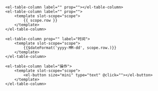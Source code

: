 
<el-table :data="tableData">

	<el-table-column label="" prop=""></el-table-column>
	<el-table-column label="" prop="">
		<template slot-scope="scope">
			{{ scope.row }}
		</template>
	</el-table-column>
</el-table>

<el-table :data="tableData">
	 <el-table-column type="selection" width="45"></el-table-column>
	<el-table-column prop="" label="大小">
		<template slot-scope="scope">
			<span>{{calculateSize(scope.row.FileSize)}}</span>
		</template>
	</el-table-column>

	<el-table-column prop="" label="时间">
		<template slot-scope="scope">
			{{$dateFormat('yyyy-MM-dd', scope.row.)}}
		</template>
	</el-table-column>

	<el-table-column label="操作">
		<template slot-scope="scope">
			<el-button size="mini" type="text" @click=""></el-button>
		</template>
	</el-table-column>
	
	
</el-table>



<div class="mt-20">
	<sapi-pagination :props="paginationOpt" @should-fetch-data="handleShouldFetchData"></sapi-pagination>
</div>



<script type="text/javascript">
	import commonFilterContainer from '@/pages/pdm/components/common-filter-container.vue'
	import paginationDef from '@/pages/pdm/static/js/defs/pagination.def.js'

	export default {
		components: {
			commonFilterContainer,
		},
		data() {
			const {
				pageIndex,
				pageSize,
				pageTotal,
				pageArr,
				layout
			} = paginationDef()
			return {
				activeMenuName: null,
				tableData: [],
				params: {
					pageIndex,
					pageSize,
				},
				// 分页控制
				paginationOpt: {
					pageIndex,
					pageSize,
					pageTotal,
					pageArr,
					layout
				},
			}
		},
		created() {
			this.$init()
			// this.activeMenuName = sessionStorage['activeMenuName']
			this.activeMenuName = "回收站"
		},
		computed: {

		},
		methods: {
			// 获取区域信息
			getAreaData() {
				this.$get('/api/plat/manageAreas/areaList', res => {
					this.areaData = res
					this.filterData.push({
						index: 1,
						title: '所属区域',
						prop: 'areaId',
						data: [{
							AreaName: '全部',
							AreaId: null,
						}].concat(this.areaData),
						callback: this.getProjectTableData,
						option: {
							label: 'AreaName',
							value: 'AreaId'
						}
					})
				})
			},
			// 获取项目列表数据
			getProjectTableData() {
				this.params.pageIndex = this.paginationOpt.pageIndex
				this.params.pageSize = this.paginationOpt.pageSize
				this.$get('/api/pdm/pMPartnerProjects', this.params, res => {
					this.projectTableData = res.Rows
					this.paginationOpt.pageTotal = res.Total
				})
			},
			// 分页变化
			handleShouldFetchData({
				pageIndex,
				pageSize
			}) {
				this.paginationOpt.pageIndex = pageIndex
				this.paginationOpt.pageSize = pageSize
				this.getProjectTableData()
			},
			// 导出明细
			exportTable() {
				let exportUrl = `${window.webConfig.baseUrl}/api/pdm/pMPartnerProjects/export?`
				for (const key in this.params) {
					if (this.params.hasOwnProperty(key)) {
						exportUrl = exportUrl + key + `=${this.params[key] || ''}&`
					}
				}
				exportUrl = exportUrl + `access_token=${sessionStorage['access_token']}`
				window.open(exportUrl)
			},

			//重置按钮
			clearProjectTableData() {
				Object.assign(this.params, this.$options.data().params)
				this.getProjectTableData()
			},
			keywordChange(val) {
				if (val === '') {
					// 当关键字清空时重置页数
					this.paginationOpt.pageIndex = 1
					this.getProjectTableData()
				}
			},

			getNewCalalog() {},
			deleteCatalog() {},

		},


	}
	
	
	const dealData = (list, self) => {
  let arr = []
  for (let i = 0; i < list.length; i++) {
    const item = list[i]
    item.nodeDetails = [];

    if(item.storageNodeDetailsVOList) {
      arr = item.storageNodeDetailsVOList.map(st => st.storageNodeCode)
      item.outerNetRegister = arr.includes(0)
      item.innerNetRegister = arr.includes(1)
      item.infoCheck = arr.includes(2)
      item.INSPECT = arr.includes(3)
      item.ADMITTANCE = arr.includes(4)
      item.frameworkAgreement = arr.includes(5)
    } else {
      // Object.keys(tableLabel).forEach(key => {
      //   if(key !== 'proDescribe') {
      //     item[key] = 0
      //   }
      // })
      // item.outerNetRegister = 0
      // item.innerNetRegister = 0
      // item.infoCheck = 0
      // item.INSPECT = 0
      // item.ADMITTANCE = 0
      // item.frameworkAgreement = 0
    }
    // 保存
    item.storageNodeDetailsVOList = [{
      "code": "001001",
      "storageNodeCode": 1,
      "storageNodeName": "内网注册"
    }];
    // 保存，item.storageNodeDetailsVOList = []
    let node = {
      code: '',
      storageNodeCode: 0,
      storageNodeName: '',
    }
    // 保存处理
    const storageNodeNameData = ["外网注册","内网注册", "信息审查", "考察", "准入", "框架协议"]
    item.storageNodeDetailsVOList = []
    if(item.outerNetRegister) {
      node.code = ''
      node.storageNodeCode = 0
      node.storageNodeName = "外网注册"
      item.storageNodeDetailsVOList.push(node)
    }
    if(item.innerNetRegister) {
      node.code = ''
      node.storageNodeCode = 0
      node.storageNodeName = "内网注册"
      item.storageNodeDetailsVOList.push(node)
    }


    if (item.children && item.children.length) {
      dealData(item.children, item);
    }
  }
}
</script>
